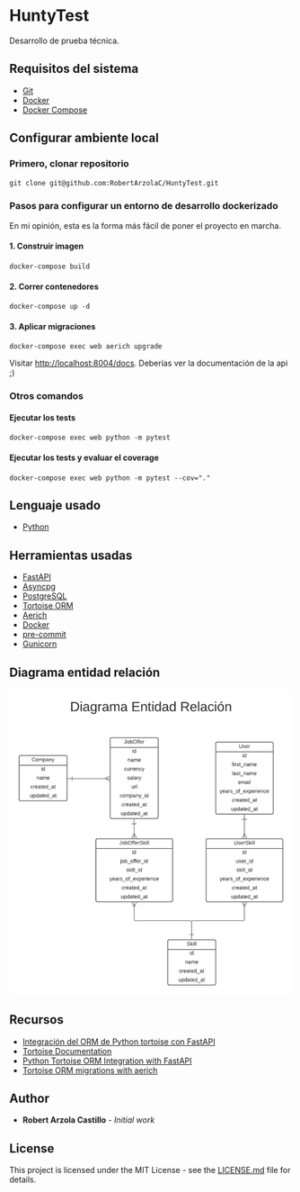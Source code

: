 # HuntyTest

Desarrollo de prueba técnica.


## Requisitos del sistema

+ [Git](https://git-scm.com/)
+ [Docker](https://www.docker.com/)
+ [Docker Compose](https://docs.docker.com/compose/)


## Configurar ambiente local
### Primero, clonar repositorio

```
git clone git@github.com:RobertArzolaC/HuntyTest.git
```


### Pasos para configurar un entorno de desarrollo dockerizado

En mi opinión, esta es la forma más fácil de poner el proyecto en marcha.


#### 1. Construir imagen

```
docker-compose build
```

#### 2. Correr contenedores

```
docker-compose up -d
```

#### 3. Aplicar migraciones

```
docker-compose exec web aerich upgrade
```

Visitar [http://localhost:8004/docs](http://localhost:8004/docs). Deberías ver la documentación de la api ;)


### Otros comandos

#### Ejecutar los tests

```
docker-compose exec web python -m pytest
```

#### Ejecutar los tests y evaluar el coverage

```
docker-compose exec web python -m pytest --cov="."
```


## Lenguaje usado
+ [Python](https://www.python.org/)


## Herramientas usadas
+ [FastAPI](https://fastapi.tiangolo.com/)
+ [Asyncpg](https://github.com/MagicStack/asyncpg)
+ [PostgreSQL](http://www.postgresql.org/)
+ [Tortoise ORM](https://tortoise-orm.readthedocs.io/en/latest/)
+ [Aerich](https://github.com/tortoise/aerich)
+ [Docker](https://www.docker.com/)
+ [pre-commit](https://pre-commit.com/)
+ [Gunicorn](https://gunicorn.org/)


## Diagrama entidad relación
![Estructura de las tablas](https://raw.githubusercontent.com/RobertArzolaC/HuntyTest/master/assets/DEF.png)


## Recursos
+ [Integración del ORM de Python tortoise con FastAPI](https://coffeebytes.dev/integracion-del-orm-de-python-tortoise-con-fastapi/)
+ [Tortoise Documentation](https://tortoise.github.io/examples/fastapi.html)
+ [Python Tortoise ORM Integration with FastAPI](https://medium.com/nerd-for-tech/python-tortoise-orm-integration-with-fastapi-c3751d248ce1)
+ [Tortoise ORM migrations with aerich](https://ashfakmeethal.medium.com/tortoise-orm-migrations-with-aerich-5ebb7238bed5)


## Author

* **Robert Arzola Castillo** - *Initial work*


## License

This project is licensed under the MIT License - see the [LICENSE.md](LICENSE.md) file for details.
